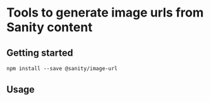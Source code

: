 # Tools to generate image urls from Sanity content

## Getting started

    npm install --save @sanity/image-url

## Usage

